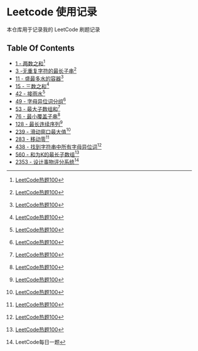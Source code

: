# Leetcode 使用记录

本仓库用于记录我的 LeetCode 刷题记录

## Table Of Contents

- [1 - 两数之和](ans/1.cpp)[^1]
- [3 -无重复字符的最长子串](ans/3.cpp)[^1]
- [11 - 盛最多水的容器](ans/11.cpp)[^1]
- [15 - 三数之和](ans/15.cpp)[^1]
- [42 - 接雨水](ans/42.cpp)[^1]
- [49 - 字母异位词分组](ans/49.cpp)[^1]
- [53 - 最大子数组和](ans/53.cpp)[^1]
- [76 - 最小覆盖子串](ans/76.cpp)[^1]
- [128 - 最长连续序列](ans/128.cpp)[^1]
- [239 - 滑动窗口最大值](ans/239.cpp)[^1]
- [283 - 移动零](ans/283.cpp)[^1]
- [438 - 找到字符串中所有字母异位词](ans/438.cpp)[^1]
- [560 - 和为K的最长子数组](ans/560.cpp)[^1]
- [2353 - 设计事物评分系统](ans/2353.cpp)[^2]

[^1]: [LeetCode热题100](https://leetcode.cn/studyplan/top-100-liked)
[^2]: LeetCode每日一题
